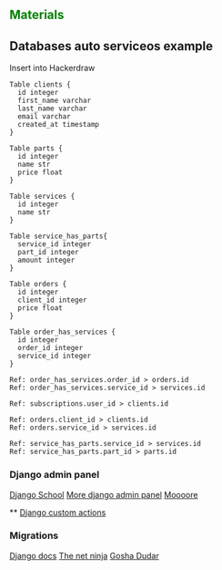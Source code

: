 ## <span style="color:green">Materials</span>

## Databases auto serviceos example

Insert into Hackerdraw

```
Table clients {
  id integer
  first_name varchar
  last_name varchar
  email varchar
  created_at timestamp
}

Table parts {
  id integer
  name str
  price float
}

Table services {
  id integer
  name str
}

Table service_has_parts{
  service_id integer
  part_id integer
  amount integer
}

Table orders {
  id integer
  client_id integer
  price float
}

Table order_has_services {
  id integer
  order_id integer
  service_id integer
}

Ref: order_has_services.order_id > orders.id
Ref: order_has_services.service_id > services.id

Ref: subscriptions.user_id > clients.id

Ref: orders.client_id > clients.id
Ref: orders.service_id > services.id

Ref: service_has_parts.service_id > services.id
Ref: service_has_parts.part_id > parts.id
```

### Django admin panel
[Django School](https://www.youtube.com/watch?v=SZ-kPr4Z38A)
[More django admin panel](https://www.youtube.com/watch?v=Sut1s4LdMG0)
[Moooore](https://www.youtube.com/watch?v=aiMvqNaeylY)

**
[Django custom actions](https://www.youtube.com/watch?v=QhCY_v5jHdQ)

### Migrations
[Django docs](https://docs.djangoproject.com/en/4.0/topics/migrations/)
[The net ninja](https://www.youtube.com/watch?v=aOLrEkpGWDg)
[Gosha Dudar](https://www.youtube.com/watch?v=tG1JTn6gs_Q)
